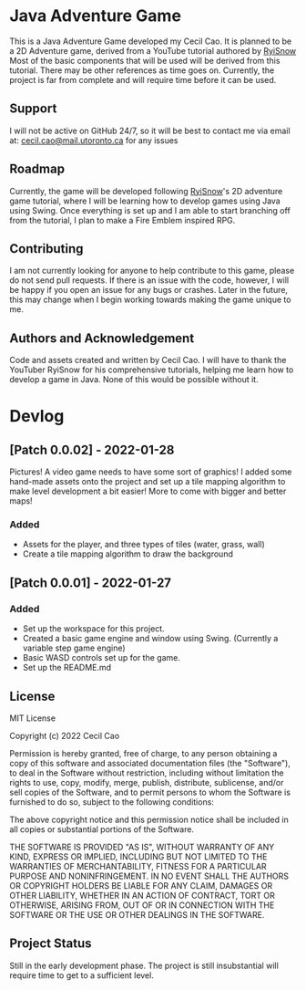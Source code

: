 # Java Adventure Game
This is a Java Adventure Game developed my Cecil Cao.
It is planned to be a 2D Adventure game, derived from a YouTube tutorial authored by [RyiSnow](https://www.youtube.com/watch?v=om59cwR7psI&amp;ab_channel=RyiSnow)
Most of the basic components that will be used will be derived from this tutorial. There may be other references as time goes on.
Currently, the project is far from complete and will require time before it can be used.


## Support
I will not be active on GitHub 24/7, so it will be best to contact me via email at: cecil.cao@mail.utoronto.ca for any issues


## Roadmap
Currently, the game will be developed following [RyiSnow](https://www.youtube.com/watch?v=om59cwR7psI&amp;ab_channel=RyiSnow)'s 2D adventure game tutorial,
where I will be learning how to develop games using Java using Swing.
Once everything is set up and I am able to start branching off from the tutorial, I plan to make a Fire Emblem inspired RPG.


## Contributing
I am not currently looking for anyone to help contribute to this game, please do not send pull requests.
If there is an issue with the code, however, I will be happy if you open an issue for any bugs or crashes.
Later in the future, this may change when I begin working towards making the game unique to me.


## Authors and Acknowledgement
Code and assets created and written by Cecil Cao.
I will have to thank the YouTuber RyiSnow for his comprehensive tutorials, helping me learn how to develop a game in Java.
None of this would be possible without it.


# Devlog
## [Patch 0.0.02] - 2022-01-28
Pictures! A video game needs to have some sort of graphics! I added some hand-made assets onto the project and set up a
tile mapping algorithm to make level development a bit easier! More to come with bigger and better maps!
### Added
- Assets for the player, and three types of tiles (water, grass, wall)
- Create a tile mapping algorithm to draw the background

## [Patch 0.0.01] - 2022-01-27

### Added
- Set up the workspace for this project.
- Created a basic game engine and window using Swing. (Currently a variable step game engine)
- Basic WASD controls set up for the game.
- Set up the README.md


## License
MIT License

Copyright (c) 2022 Cecil Cao

Permission is hereby granted, free of charge, to any person obtaining a copy
of this software and associated documentation files (the "Software"), to deal
in the Software without restriction, including without limitation the rights
to use, copy, modify, merge, publish, distribute, sublicense, and/or sell
copies of the Software, and to permit persons to whom the Software is
furnished to do so, subject to the following conditions:

The above copyright notice and this permission notice shall be included in all
copies or substantial portions of the Software.

THE SOFTWARE IS PROVIDED "AS IS", WITHOUT WARRANTY OF ANY KIND, EXPRESS OR
IMPLIED, INCLUDING BUT NOT LIMITED TO THE WARRANTIES OF MERCHANTABILITY,
FITNESS FOR A PARTICULAR PURPOSE AND NONINFRINGEMENT. IN NO EVENT SHALL THE
AUTHORS OR COPYRIGHT HOLDERS BE LIABLE FOR ANY CLAIM, DAMAGES OR OTHER
LIABILITY, WHETHER IN AN ACTION OF CONTRACT, TORT OR OTHERWISE, ARISING FROM,
OUT OF OR IN CONNECTION WITH THE SOFTWARE OR THE USE OR OTHER DEALINGS IN THE
SOFTWARE.


## Project Status
Still in the early development phase. The project is still insubstantial will require time to get to a sufficient level.
